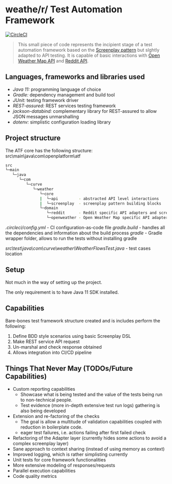 # weathe/r/ Test Automation Framework

[![CircleCI](https://circleci.com/gh/cipivanov/weathe-r.svg?style=svg&circle-token=706f1d79f8ac8a3d964fa816630d6b13fd250775)](https://circleci.com/gh/cipivanov/weathe-r)

> This small piece of code represents the incipient stage of a test automation framework based on the [Screenplay pattern](https://www.infoq.com/articles/Beyond-Page-Objects-Test-Automation-Serenity-Screenplay) but slghtly adapted to API testing. It is capable of basic interactions with [Open Weather Map API](https://openweathermap.org/api) and [Reddit API](​https://www.reddit.com/dev/api).

## Languages, frameworks and libraries used

* *Java 11:* programming language of choice
* *Gradle:* dependency management and build tool
* *JUnit:* testing framework driver
* *REST-assured:* REST services testing framework
* *jackson-databind:* complementary library for REST-assured to allow JSON messages unmarshalling
* *dotenv:* simplistic configuration loading library

## Project structure

The ATF core has the following structure:
src\main\java\com\openplatform\atf

```bash
src
└─main
   └─java
      └─com
         └─curve
            └─weather
               └─core
               |  └─api         - abstracted API level interactions
               |  └─screenplay  - screenplay pattern building blocks
               └─domain
                  └─reddit      - Reddit specific API adapters and screenplay interactions
                  └─openweather - Open Weather Map specific API adapters and screenplay interactions
```

*.circleci/config.yml* - CI configuration-as-code file
*gradle.build* - handles all the dependencies and information about the build process
*gradle* - Gradle wrapper folder, allows to run the tests without installing gradle

*src\test\java\com\curve\weather\WeatherFlowsTest.java* - test cases location

## Setup

Not much in the way of setting up the project.

The only requirement is to have Java 11 SDK installed.

## Capabilities

Bare-bones test framework structure created and is includes perform the following:

1. Define BDD style scenarios using basic Screenplay DSL
2. Make REST service API request
3. Un-marshal and check response obtained
4. Allows integration into CI/CD pipeline

## Things That Never May (TODOs/Future Capabilities)

* Custom reporting capabilities
  * Showcase what is being tested and the value of the tests being run to non-technical people.
  * Test evidence (more in-depth extensive test run logs) gathering is also being developed
* Extension and re-factoring of the checks
  * The goal is allow a multitude of validation capabilities coupled with reduction in boilerplate code.
  * eager test failures, i.e. actions failing after first failed check
* Refactoring of the Adapter layer (currently hides some actions to avoid a complex screenplay layer)
* Sane approach to context sharing (instead of using memory as context)
* Improved logging, which is rather simplisting currently
* Unit tests for core framework functionalities
* More extensive modeling of responses/requests
* Parallel execution capabilities
* Code quality metrics
